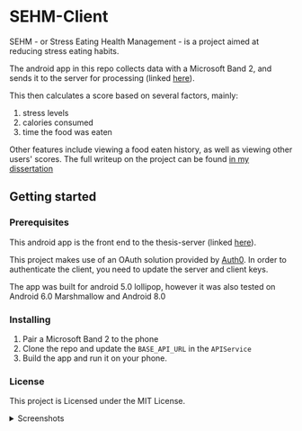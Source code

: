 # SEHM-Client

SEHM - or Stress Eating Health Management - is a project aimed at reducing stress eating habits. 

The android app in this repo collects data with a Microsoft Band 2, and sends it to the server for processing (linked [here](https://github.com/gabrielstellini/Thesis-Server)). 

This then calculates a score based on several factors, mainly:

 1. stress levels
 2. calories consumed 
 3. time the food was eaten

Other features include viewing a food eaten history, as well as viewing other users' scores. The full writeup on the project can be found [in my dissertation](https://github.com/gabrielstellini/Thesis-Android-App/blob/master/Thesis%20writeup%20-%20final.pdf)

## Getting started

### Prerequisites
This android app is the front end to the thesis-server (linked [here](https://github.com/gabrielstellini/Thesis-Server)). 

This project makes use of an OAuth solution provided by [Auth0](https://auth0.com/).  In order to authenticate the client, you need to update the server and client keys.

The app was built for android 5.0 lollipop, however it was also tested on Android 6.0 Marshmallow and Android 8.0

### Installing

 1. Pair a Microsoft Band 2 to the phone
 2. Clone the repo and update the `BASE_API_URL`  in the `APIService`
 3. Build the app and run it on your phone.

### License
This project is Licensed under the MIT License.

<details>
  <summary>Screenshots</summary>
  

![Screenshot_2018-04-13-15-50-41](https://user-images.githubusercontent.com/16836689/227718195-ab37ece3-77f5-4799-8710-338700e71011.png)
![Screenshot_2018-04-13-15-50-54](https://user-images.githubusercontent.com/16836689/227718198-32abd2f5-a4eb-4b15-aac1-5ba49ab9e2aa.png)
![Screenshot_2018-04-13-15-51-12](https://user-images.githubusercontent.com/16836689/227718217-020f4685-fb8a-4a2f-835b-dee49c9b68c8.png)
![Screenshot_2018-04-13-15-51-56](https://user-images.githubusercontent.com/16836689/227718250-02ad89cc-8cd5-4857-8ef6-af0bfc79d863.png)
![Screenshot_2018-04-13-15-52-51](https://user-images.githubusercontent.com/16836689/227718278-83615dcf-0b4b-4f72-a053-2810529ebf74.png)
![Screenshot_2018-04-13-15-54-08](https://user-images.githubusercontent.com/16836689/227718236-7435494e-56eb-4495-823f-a549ea5c2289.png)
![Screenshot_2018-04-06-12-30-41](https://user-images.githubusercontent.com/16836689/227718304-8fdd9a2f-3e82-4c44-8f29-805402971fde.png)
</details>


